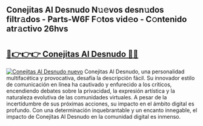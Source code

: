 ## Conejitas Al Desnudo N𝚞𝚎vos desn𝚞dos filtr𝚊dos - Parts-W6F F𝚘tos vid𝚎o - C𝚘ntenido atr𝚊ctivo 26hvs

# <h2><a href="http://mb1bcl.tromn.icu/?c=Conejitas+Al+Desnudo">🔗👉👉👉 Conejitas Al Desnudo 🔗🔗</a></h2>

[![Conejitas Al Desnudo nuevo](https://i.imgur.com/pEAQMta.gif)](http://mb1bcl.tromn.icu/?c=Conejitas+Al+Desnudo)
Conejitas Al Desnudo, una personalidad multifacética y provocativa, desafía la descripción fácil. Su innovador estilo de comunicación en línea ha cautivado y enfurecido a los críticos, encendiendo debates sobre la privacidad, la expresión artística y la naturaleza evolutiva de las comunidades virtuales. A pesar de la incertidumbre de sus próximas acciones, su impacto en el ámbito digital es profundo. Con una determinación inquebrantable y un encanto innegable, el impacto de Conejitas Al Desnudo en la comunidad digital es inmenso.
